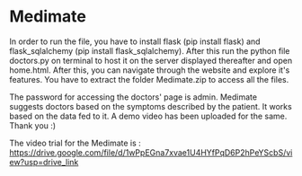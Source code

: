 # Medimate
In order to run the file, you have to install flask (pip install flask) and flask_sqlalchemy (pip install flask_sqlalchemy). After this run the python file doctors.py on terminal to host it on the server displayed thereafter and open home.html. After this, you can navigate through the website and explore it's features.
You have to extract the folder Medimate.zip to access all the files.

The password for accessing the doctors' page is admin. Medimate suggests doctors based on the symptoms described by the patient. It works based on the data fed to it.
A demo video has been uploaded for the same. Thank you :)


The video trial for the Medimate is : https://drive.google.com/file/d/1wPpEGna7xvae1U4HYfPqD6P2hPeYScbS/view?usp=drive_link
